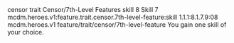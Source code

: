 <ability>
  <metadata>
    <class>censor</class>
    <feature_type>trait</feature_type>
    <file_dpath>Censor/7th-Level Features</file_dpath>
    <item_id>skill</item_id>
    <item_index>8</item_index>
    <item_name>Skill</item_name>
    <level>7</level>
    <scc>mcdm.heroes.v1:feature.trait.censor.7th-level-feature:skill</scc>
    <scdc>1.1.1:8.1.7.9:08</scdc>
    <source>mcdm.heroes.v1</source>
    <type>feature/trait/censor/7th-level-feature</type>
  </metadata>
  <effects>
    <effect type="mundane">You gain one skill of your choice.</effect>
  </effects>
</ability>
